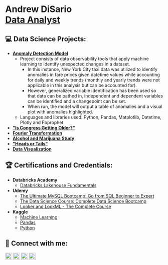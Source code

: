 <h1>Andrew DiSario <br/>
<a href="https://www.linkedin.com/in/andrew-disario/">Data Analyst</a>


<h2>💻 Data Science Projects:</h2>

- <b>[Anomaly Detection Model](https://github.com/andrew-disario/anomaly-detction-model/)</b>
  - Project consists of data observability tools that apply machine learning to identify unexpected changes in a dataset.
    - In this instance, New York City taxi data was utilized to identify anomalies in fare prices given datetime values while accounting for daily and weekly trends (monthly and yearly trends were not applicable in this analysis but can be accounted for).
    - However, generalized variable identification has been used so that data can be pathed in, independent and dependent variables can be identified and a changepoint can be set.
    - When run, the model will output a table of anomalies and a visual plot with anomalies highlighted.
  - Languages and libraries used: Python, Pandas, Matplotlib, Datetime, Plotly and Fbprophet
- <b>["Is Congress Getting Older?"](https://github.com/andrew-disario/is-congress-getting-older)</b>
- <b>[Fourier Transformation](https://github.com/andrew-disario/fourier-transformation)</b>
- <b>[Alcohol and Marijuana Study](https://github.com/andrew-disario/alcohol-and-marijuana-study)</b>
- <b>["Heads or Tails"](https://github.com/andrew-disario/heads-or-tails)</b>
- <b>[Data Visualization](https://github.com/andrew-disario/data-visualization)</b>

<h2>🏆 Certifications and Credentials:</h2>

- <b> Databricks Academy </b>
  - [Databricks Lakehouse Fundamentals](https://credentials.databricks.com/e222513d-37e7-47f3-af43-9b12641fdea7)
- <b> Udemy </b>
  - [The Ultimate MySQL Bootcamp: Go from SQL Beginner to Expert](https://www.udemy.com/certificate/UC-3a42f5f2-3b30-47dc-a05a-efee049712af/)
  - [The Data Science Course: Complete Data Science Bootcamp](https://www.udemy.com/certificate/UC-a9623e85-b4af-4fde-addf-98dfe062ee55/)
  - [Looker and LookML - The Complete Course](https://www.udemy.com/certificate/UC-0190f1b7-1a93-4fba-82c7-6e48a5a227b2/)
- <b> Kaggle </b>
  - [Machine Learning](https://www.kaggle.com/learn/certification/drewdisario/intro-to-machine-learning)
  - [Pandas](https://www.kaggle.com/learn/certification/drewdisario/pandas)
  - [Python](https://www.kaggle.com/learn/certification/drewdisario/python)
  



<h2> 📱 Connect with me:</h2>

[<img align="left" alt="Andrew DiSario | Email" width="22px" src="https://cdn.jsdelivr.net/npm/simple-icons@3.13.0/icons/gmail.svg" />][gmail]
[<img align="left" alt="Andrew DiSario | LinkedIn" width="22px" src="https://cdn.jsdelivr.net/npm/simple-icons@v3/icons/linkedin.svg" />][linkedin]
[<img align="left" alt="Andrew DiSario | Instagram" width="22px" src="https://cdn.jsdelivr.net/npm/simple-icons@v3/icons/instagram.svg" />][instagram]
[<img align="left" alt="Andrew DiSario | Discord" width="22px" src="https://cdn.jsdelivr.net/npm/simple-icons@3.13.0/icons/discord.svg" />][discord]

[gmail]: mailto:awd5143@gmail.com
[linkedin]: https://www.linkedin.com/in/andrew-disario/
[instagram]: https://www.instagram.com/drewdisario/
[discord]: https://discord.gg/FTMHHYZc

<!--
**joshmadakor1/joshmadakor1** is a ✨ _special_ ✨ repository because its `README.md` (this file) appears on your GitHub profile.

Here are some ideas to get you started:

- 🔭 I’m currently working on ...
- 🌱 I’m currently learning ...
- 👯 I’m looking to collaborate on ...
- 🤔 I’m looking for help with ...
- 💬 Ask me about ...
- 📫 How to reach me: ...
- 😄 Pronouns: ...
- ⚡ Fun fact: ...
-->
